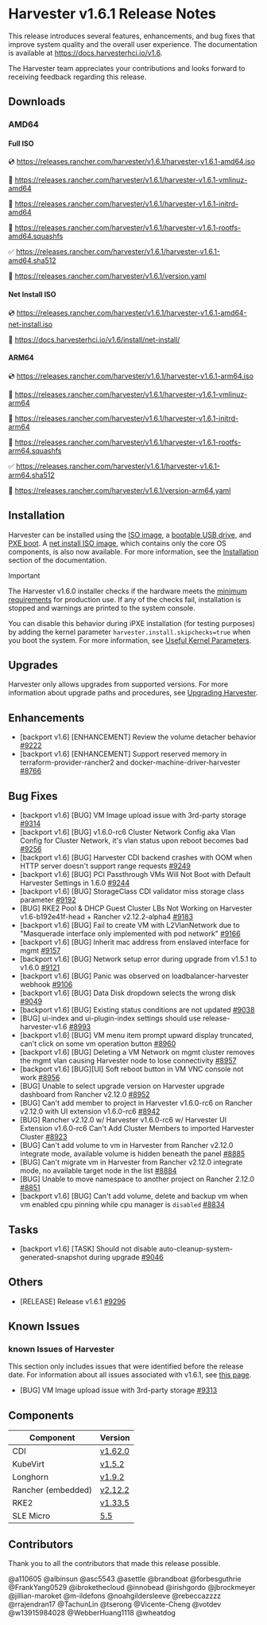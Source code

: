 # Harvester v1.6.1 Release Notes

This release introduces several features, enhancements, and bug fixes that improve system quality and the overall user experience. The documentation is available at https://docs.harvesterhci.io/v1.6.

The Harvester team appreciates your contributions and looks forward to receiving feedback regarding this release.

## Downloads

### AMD64

#### Full ISO

:cd: https://releases.rancher.com/harvester/v1.6.1/harvester-v1.6.1-amd64.iso

:file_folder: https://releases.rancher.com/harvester/v1.6.1/harvester-v1.6.1-vmlinuz-amd64

:file_folder: https://releases.rancher.com/harvester/v1.6.1/harvester-v1.6.1-initrd-amd64

:file_folder: https://releases.rancher.com/harvester/v1.6.1/harvester-v1.6.1-rootfs-amd64.squashfs

:white_check_mark: https://releases.rancher.com/harvester/v1.6.1/harvester-v1.6.1-amd64.sha512

:memo: https://releases.rancher.com/harvester/v1.6.1/version.yaml


#### Net Install ISO

:cd: https://releases.rancher.com/harvester/v1.6.1/harvester-v1.6.1-amd64-net-install.iso

:memo: https://docs.harvesterhci.io/v1.6/install/net-install/


#### ARM64

:cd: https://releases.rancher.com/harvester/v1.6.1/harvester-v1.6.1-arm64.iso

:file_folder: https://releases.rancher.com/harvester/v1.6.1/harvester-v1.6.1-vmlinuz-arm64

:file_folder: https://releases.rancher.com/harvester/v1.6.1/harvester-v1.6.1-initrd-arm64

:file_folder: https://releases.rancher.com/harvester/v1.6.1/harvester-v1.6.1-rootfs-arm64.squashfs

:white_check_mark: https://releases.rancher.com/harvester/v1.6.1/harvester-v1.6.1-arm64.sha512

:memo: https://releases.rancher.com/harvester/v1.6.1/version-arm64.yaml


## Installation

Harvester can be installed using the [ISO image](https://docs.harvesterhci.io/v1.6/install/index), a [bootable USB drive](https://docs.harvesterhci.io/v1.6/install/usb-install), and [PXE boot](https://docs.harvesterhci.io/v1.6/install/pxe-boot-install/). A [net install ISO image](https://docs.harvesterhci.io/v1.6/install/net-install), which contains only the core OS components, is also now available. For more information, see the [Installation](https://docs.harvesterhci.io/v1.6/install/requirements) section of the documentation.

> [!IMPORTANT]
> The Harvester v1.6.0 installer checks if the hardware meets the [minimum requirements](https://docs.harvesterhci.io/v1.6/install/requirements/#hardware-requirements) for production use. If any of the checks fail, installation is stopped and warnings are printed to the system console.
> 
> You can disable this behavior during iPXE installation (for testing purposes) by adding the kernel parameter `harvester.install.skipchecks=true` when you boot the system. For more information, see [Useful Kernel Parameters](https://docs.harvesterhci.io/v1.6/install/pxe-boot-install#harvesterinstallskipcheckstrue).

## Upgrades

Harvester only allows upgrades from supported versions. For more information about upgrade paths and procedures, see [Upgrading Harvester](https://docs.harvesterhci.io/v1.6/upgrade/index).

## Enhancements


- [backport v1.6] [ENHANCEMENT] Review the volume detacher behavior [#9222](https://github.com/harvester/harvester/issues/9222)
- [backport v1.6] [ENHANCEMENT] Support reserved memory in terraform-provider-rancher2 and docker-machine-driver-harvester [#8766](https://github.com/harvester/harvester/issues/8766)


## Bug Fixes


- [backport v1.6] [BUG] VM Image upload issue with 3rd-party storage [#9314](https://github.com/harvester/harvester/issues/9314)
- [backport v1.6] [BUG] v1.6.0-rc6 Cluster Network Config aka Vlan Config for Cluster Network, it's vlan status upon reboot becomes bad [#9256](https://github.com/harvester/harvester/issues/9256)
- [backport v1.6] [BUG] Harvester CDI backend crashes with OOM when HTTP server doesn't support range requests [#9249](https://github.com/harvester/harvester/issues/9249)
- [backport v1.6] [BUG] PCI Passthrough VMs Will Not Boot with Default Harvester Settings in 1.6.0 [#9244](https://github.com/harvester/harvester/issues/9244)
- [backport v1.6] [BUG] StorageClass CDI validator miss storage class parameter [#9192](https://github.com/harvester/harvester/issues/9192)
- [BUG] RKE2 Pool & DHCP Guest Cluster LBs Not Working on Harvester v1.6-b192e41f-head + Rancher v2.12.2-alpha4 [#9183](https://github.com/harvester/harvester/issues/9183)
- [backport v1.6] [BUG] Fail to create VM with L2VlanNetwork due to "Masquerade interface only implemented with pod network" [#9166](https://github.com/harvester/harvester/issues/9166)
- [backport v1.6] [BUG] Inherit mac address from enslaved interface for mgmt [#9157](https://github.com/harvester/harvester/issues/9157)
- [backport v1.6] [BUG] Network setup error during upgrade from v1.5.1 to v1.6.0 [#9121](https://github.com/harvester/harvester/issues/9121)
- [backport v1.6] [BUG] Panic was observed on loadbalancer-harvester webhook [#9106](https://github.com/harvester/harvester/issues/9106)
- [backport v1.6] [BUG] Data Disk dropdown selects the wrong disk [#9049](https://github.com/harvester/harvester/issues/9049)
- [backport v1.6] [BUG] Existing status conditions are not updated [#9038](https://github.com/harvester/harvester/issues/9038)
- [BUG] ui-index and ui-plugin-index settings should use release-harvester-v1.6 [#8993](https://github.com/harvester/harvester/issues/8993)
- [backport v1.6] [BUG] VM menu item prompt upward display truncated, can't click on some vm operation button [#8960](https://github.com/harvester/harvester/issues/8960)
- [backport v1.6] [BUG] Deleting a VM Network on mgmt cluster removes the mgmt vlan causing Harvester node to lose connectivity [#8957](https://github.com/harvester/harvester/issues/8957)
- [backport v1.6] [BUG][UI] Soft reboot button in VM VNC console not work [#8956](https://github.com/harvester/harvester/issues/8956)
- [BUG] Unable to select upgrade version on Harvester upgrade dashboard from Rancher v2.12.0 [#8952](https://github.com/harvester/harvester/issues/8952)
- [BUG] Can't add member to project in Harvester v1.6.0-rc6 on Rancher v2.12.0 with UI extension v1.6.0-rc6 [#8942](https://github.com/harvester/harvester/issues/8942)
- [BUG] Rancher v2.12.0 w/ Harvester v1.6.0-rc6 w/ Harvester UI Extension v1.6.0-rc6 Can't Add Cluster Members to imported Harvester Cluster [#8923](https://github.com/harvester/harvester/issues/8923)
- [BUG] Can't add volume to vm in Harvester from Rancher v2.12.0 integrate mode, available volume is hidden beneath the panel [#8885](https://github.com/harvester/harvester/issues/8885)
- [BUG] Can't migrate vm in Harvester from Rancher v2.12.0 integrate mode, no available target node in the list [#8884](https://github.com/harvester/harvester/issues/8884)
- [BUG] Unable to move namespace to another project on Rancher 2.12.0 [#8851](https://github.com/harvester/harvester/issues/8851)
- [backport v1.6] [BUG] Can't add volume, delete and backup vm when vm enabled cpu pinning while cpu manager is `disabled` [#8834](https://github.com/harvester/harvester/issues/8834)


## Tasks


- [backport v1.6] [TASK] Should not disable auto-cleanup-system-generated-snapshot during upgrade [#9046](https://github.com/harvester/harvester/issues/9046)


## Others


- [RELEASE] Release v1.6.1 [#9296](https://github.com/harvester/harvester/issues/9296)


## Known Issues

### known Issues of Harvester

This section only includes issues that were identified before the release date. For information about all issues associated with v1.6.1, see [this page](https://github.com/harvester/harvester/issues?q=is:issue%20label:known-issue-v1.6.1).

- [BUG] VM Image upload issue with 3rd-party storage [#9313](https://github.com/harvester/harvester/issues/9313)


## Components

| Component | Version |
| --- | --- |
| CDI | [v1.62.0](https://github.com/kubevirt/containerized-data-importer/releases/tag/v1.62.0) |
| KubeVirt | [v1.5.2](https://github.com/kubevirt/kubevirt/releases/tag/v1.5.2) |
| Longhorn | [v1.9.2](https://github.com/longhorn/longhorn/releases/tag/v1.9.2) |
| Rancher (embedded) | [v2.12.2](https://github.com/rancher/rancher/releases/tag/v2.12.2) |
| RKE2 | [v1.33.5](https://github.com/rancher/rke2/releases/tag/v1.33.5%2Brke2r1) |
| SLE Micro | [5.5](https://github.com/harvester/os2/releases/tag/v1.6-20251015) |

## Contributors

Thank you to all the contributors that made this release possible.

@a110605
@albinsun
@asc5543
@asettle
@brandboat
@forbesguthrie
@FrankYang0529
@ibrokethecloud
@innobead
@irishgordo
@jbrockmeyer
@jillian-maroket
@m-ildefons
@noahgildersleeve
@rebeccazzzz
@rrajendran17
@TachunLin
@tserong
@Vicente-Cheng
@votdev
@w13915984028
@WebberHuang1118
@wheatdog